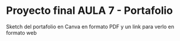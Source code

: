 # Proyecto final AULA 7 - Portafolio

Sketch del portafolio en Canva en formato PDF y un link para verlo en formato web

